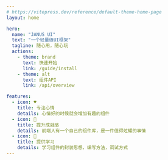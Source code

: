 ```yaml
---
# https://vitepress.dev/reference/default-theme-home-page
layout: home

hero:
  name: "JANUS UI"
  text: "一个轻量级UI框架"
  tagline: 随心用，随心玩
  actions:
    - theme: brand
      text: 快速开始
      link: /guide/install
    - theme: alt
      text: 组件API
      link: /api/overview

features:
  - icon: ♥
    title: 专注心情
    details: 心情好的时候就会增加有趣的组件
  - icon: 🥇
    title: 提升成就感
    details: 前端人有一个自己的组件库，是一件值得炫耀的事情
  - icon: 📕
    title: 提供学习
    details: 学习组件的封装思想，编写方法，调试方式
---
```


